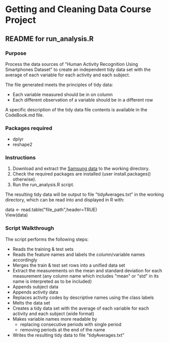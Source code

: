 # Getting and Cleaning Data Course Project

## README for run\_analysis.R

### Purpose

Process the data sources of "Human Activity Recognition Using Smartphones Dataset" to create an independent tidy data set with the average of each variable for each activity and each subject.

The file generated meets the principles of tidy data:

- Each variable measured should be in on column
- Each different observation of a variable should be in a different row

A specific description of the tidy data file contents is available in the CodeBook.md file.

### Packages required
 
- dplyr
- reshape2

### Instructions

1. Download and extract the [Samsung data](https://d396qusza40orc.cloudfront.net/getdata%2Fprojectfiles%2FUCI%20HAR%20Dataset.zip) to the working directory.
2. Check the required packages are installed (user install.packages() otherwise).
3. Run the run\_analysis.R script.

The resulting tidy data will be output to file "tidyAverages.txt" in the working directory, which can be read into and displayed in R with:

data <- read.table("file_path",header=TRUE)  
View(data)

### Script Walkthrough

The script performs the following steps:

- Reads the training & test sets
- Reads the feature names and labels the column/variable names accordingly 
- Merges the train & test set rows into a unified data set
- Extract the measurements on the mean and standard deviation for each measurement (any column name which includes "mean" or "std" in its name is interpreted as to be included)
- Appends subject data
- Appends activity data
- Replaces activity codes by descriptive names using the class labels
- Melts the data set
- Creates a tidy data set with the average of each variable for each activity and each subject (wide format)
- Makes variable names more readable by
    + replacing consecutive periods with single period
    + removing periods at the end of the name
- Writes the resulting tidy data to file "tidyAverages.txt"